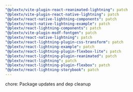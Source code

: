 ```yaml
---
"@plextv/vite-plugin-react-reanimated-lightning": patch
"@plextv/vite-plugin-react-native-lightning": patch
"@plextv/react-native-lightning-components": patch
"@plextv/react-native-lightning-example": patch
"@plextv/react-lightning-components": patch
"@plextv/vite-plugin-msdf-fontgen": patch
"@plextv/react-native-lightning": patch
"@plextv/react-lightning-plugin-css-transform": patch
"@plextv/react-lightning-example": patch
"@plextv/react-lightning-plugin-flexbox-lite": patch
"@plextv/react-lightning-plugin-reanimated": patch
"@plextv/react-lightning": patch
"@plextv/react-lightning-plugin-flexbox": patch
"@plextv/react-lightning-storybook": patch
---
```


chore: Package updates and dep cleanup
